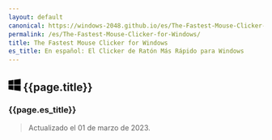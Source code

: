 ```yaml
---
layout: default
canonical: https://windows-2048.github.io/es/The-Fastest-Mouse-Clicker-for-Windows/
permalink: /es/The-Fastest-Mouse-Clicker-for-Windows/
title: The Fastest Mouse Clicker for Windows
es_title: En español: El Clicker de Ratón Más Rápido para Windows
---
```


## ![Windows](./windows.svg) {{page.title}}

### {{page.es_title}}

> Actualizado el 01 de marzo de 2023.
